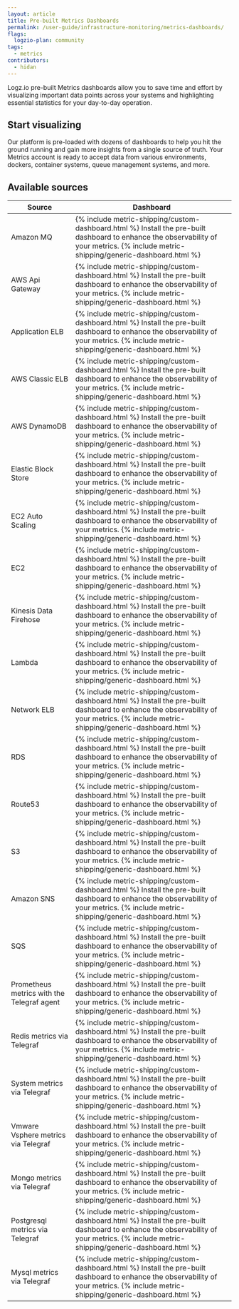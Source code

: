 ```yaml
---
layout: article
title: Pre-built Metrics Dashboards
permalink: /user-guide/infrastructure-monitoring/metrics-dashboards/
flags:
  logzio-plan: community
tags:
  - metrics
contributors:
  - hidan
---
```


Logz.io pre-built Metrics dashboards allow you to save time and effort by visualizing important data points across your systems and highlighting essential statistics for your day-to-day operation.

## Start visualizing

Our platform is pre-loaded with dozens of dashboards to help you hit the ground running and gain more insights from a single source of truth. Your Metrics account is ready to accept data from various environments, dockers, container systems, queue management systems, and more.

## Available sources

| **Source** | **Dashboard** |
|---|---|
| Amazon MQ | {% include metric-shipping/custom-dashboard.html %} Install the pre-built dashboard to enhance the observability of your metrics. <!-- logzio-inject:install:grafana:dashboards ids=["1xglfXxBurNsVZIla5zRnS"] --> {% include metric-shipping/generic-dashboard.html %}  |
| AWS Api Gateway | {% include metric-shipping/custom-dashboard.html %} Install the pre-built dashboard to enhance the observability of your metrics. <!-- logzio-inject:install:grafana:dashboards ids=["2PcQBDV6WKJMHg3wjVHm2X"] --> {% include metric-shipping/generic-dashboard.html %}  |
| Application ELB | {% include metric-shipping/custom-dashboard.html %} Install the pre-built dashboard to enhance the observability of your metrics. <!-- logzio-inject:install:grafana:dashboards ids=["3cuUvpk2dVliiHrryDDPH7"] -->  {% include metric-shipping/generic-dashboard.html %}  |
| AWS Classic ELB | {% include metric-shipping/custom-dashboard.html %} Install the pre-built dashboard to enhance the observability of your metrics. <!-- logzio-inject:install:grafana:dashboards ids=["7E8wYXunWaktugT8hjt3hG"] -->  {% include metric-shipping/generic-dashboard.html %}  |
| AWS DynamoDB | {% include metric-shipping/custom-dashboard.html %} Install the pre-built dashboard to enhance the observability of your metrics. <!-- logzio-inject:install:grafana:dashboards ids=["4nriUUJ1MCqnV5DbwN4A4K"] -->  {% include metric-shipping/generic-dashboard.html %}  |
| Elastic Block Store | {% include metric-shipping/custom-dashboard.html %} Install the pre-built dashboard to enhance the observability of your metrics. <!-- logzio-inject:install:grafana:dashboards ids=["oYL72KJN6lUQ1ysBc70gx"] --> {% include metric-shipping/generic-dashboard.html %}  |
| EC2 Auto Scaling | {% include metric-shipping/custom-dashboard.html %} Install the pre-built dashboard to enhance the observability of your metrics. <!-- logzio-inject:install:grafana:dashboards ids=["6mKQNnm4d5aGchBNV1ssyq"] --> {% include metric-shipping/generic-dashboard.html %}  |
| EC2 | {% include metric-shipping/custom-dashboard.html %} Install the pre-built dashboard to enhance the observability of your metrics. <!-- logzio-inject:install:grafana:dashboards ids=["2azzEuyTA0To2Hm1iLmFeO"] -->  {% include metric-shipping/generic-dashboard.html %}  |
| Kinesis Data Firehose | {% include metric-shipping/custom-dashboard.html %} Install the pre-built dashboard to enhance the observability of your metrics. <!-- logzio-inject:install:grafana:dashboards ids=["5vdakIK9r2YlDY6B9HIrmz"] --> {% include metric-shipping/generic-dashboard.html %}  |
| Lambda | {% include metric-shipping/custom-dashboard.html %} Install the pre-built dashboard to enhance the observability of your metrics. <!-- logzio-inject:install:grafana:dashboards ids=["3unbYe50lDdHkJ4q8zpV7A"] -->  {% include metric-shipping/generic-dashboard.html %}  |
| Network ELB | {% include metric-shipping/custom-dashboard.html %} Install the pre-built dashboard to enhance the observability of your metrics. <!-- logzio-inject:install:grafana:dashboards ids=["1fZxVZEb4dIm3fazwjJYda"] -->  {% include metric-shipping/generic-dashboard.html %}  |
| RDS | {% include metric-shipping/custom-dashboard.html %} Install the pre-built dashboard to enhance the observability of your metrics. <!-- logzio-inject:install:grafana:dashboards ids=["6o116eUHjEPyrQU06mB4Fy"] -->  {% include metric-shipping/generic-dashboard.html %}  |
| Route53 | {% include metric-shipping/custom-dashboard.html %} Install the pre-built dashboard to enhance the observability of your metrics. <!-- logzio-inject:install:grafana:dashboards ids=["Tnb9WjjHnI3COgp08Wsin"] -->  {% include metric-shipping/generic-dashboard.html %}  |
| S3 | {% include metric-shipping/custom-dashboard.html %} Install the pre-built dashboard to enhance the observability of your metrics. <!-- logzio-inject:install:grafana:dashboards ids=["3Yu0XLdMnhJXGQNzsLmNdr"] -->  {% include metric-shipping/generic-dashboard.html %}  |
| Amazon SNS | {% include metric-shipping/custom-dashboard.html %} Install the pre-built dashboard to enhance the observability of your metrics. <!-- logzio-inject:install:grafana:dashboards ids=["6xL47YQQhGicghUPvHVwFl"] -->  {% include metric-shipping/generic-dashboard.html %}  |
| SQS | {% include metric-shipping/custom-dashboard.html %} Install the pre-built dashboard to enhance the observability of your metrics. <!-- logzio-inject:install:grafana:dashboards ids=["6NHoqQxc5PDJYibyT4cfPB"] -->  {% include metric-shipping/generic-dashboard.html %}  |
| Prometheus metrics with the Telegraf agent | {% include metric-shipping/custom-dashboard.html %} Install the pre-built dashboard to enhance the observability of your metrics. <!-- logzio-inject:install:grafana:dashboards ids=["6EZtcMqH5Qa36IQw6qLbhY"] -->  {% include metric-shipping/generic-dashboard.html %}  |
| Redis metrics via Telegraf | {% include metric-shipping/custom-dashboard.html %} Install the pre-built dashboard to enhance the observability of your metrics. <!-- logzio-inject:install:grafana:dashboards ids=["1sS7i6SyMz35RIay8NRYGp"] -->  {% include metric-shipping/generic-dashboard.html %}  |
| System metrics via Telegraf | {% include metric-shipping/custom-dashboard.html %} Install the pre-built dashboard to enhance the observability of your metrics. <!-- logzio-inject:install:grafana:dashboards ids=["32X5zm8qW7ByLlp1YPFkrJ"] -->  {% include metric-shipping/generic-dashboard.html %}  |
| Vmware Vsphere metrics via Telegraf | {% include metric-shipping/custom-dashboard.html %} Install the pre-built dashboard to enhance the observability of your metrics. <!-- logzio-inject:install:grafana:dashboards ids=["VpeHVDlhfo1mF22Lc0UKf", "6CpW1YzdonmTQ8uIXAN5OL", "3AvORCMPVJd8948i9oKaBO"] --> {% include metric-shipping/generic-dashboard.html %}  |
| Mongo metrics via Telegraf | {% include metric-shipping/custom-dashboard.html %} Install the pre-built dashboard to enhance the observability of your metrics. <!-- logzio-inject:install:grafana:dashboards ids=["13q1IECY8zfnnDXvUq7vvH"] -->  {% include metric-shipping/generic-dashboard.html %}  |
| Postgresql metrics via Telegraf | {% include metric-shipping/custom-dashboard.html %} Install the pre-built dashboard to enhance the observability of your metrics. <!-- logzio-inject:install:grafana:dashboards ids=["3L7cjHptO2CFcrvpqGCNI0"] -->  {% include metric-shipping/generic-dashboard.html %}  |
| Mysql metrics via Telegraf | {% include metric-shipping/custom-dashboard.html %} Install the pre-built dashboard to enhance the observability of your metrics. <!-- logzio-inject:install:grafana:dashboards ids=["2zMVEOdWnIMgOPATDLByX7"] -->  {% include metric-shipping/generic-dashboard.html %}  |
